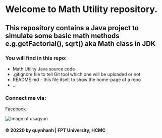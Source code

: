 # Welcome to Math Utility repository. 
## This repository contains a  Java project to simulate some basic math methods e.g.getFactorial(), sqrt() aka Math class in JDK

### You will find in this repo:
* Math Utility Java source code
* .gitignore file to tell Git tool which one will be uploaded or not
*  README.md - this file itselt to show the home-page of a repo
* ...

### Connect me via:
[Facebook](https://www.facebook.com/honeymoon0609/)

![Image of usagyun](https://media.tenor.com/images/ae48f2b25a4778634cf4249819481b7e/tenor.gif)

#### © 20220 by quynhanh | FPT University, HCMC